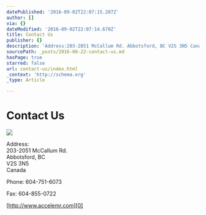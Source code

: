 ```yaml
---
datePublished: '2016-09-02T22:07:15.207Z'
author: []
via: {}
dateModified: '2016-09-02T22:07:14.670Z'
title: Contact Us
publisher: {}
description: 'Address:203-2051 McCallum Rd. Abbotsford, BC V2S 3N5 Canada '
sourcePath: _posts/2016-08-22-contact-us.md
hasPage: true
starred: false
url: contact-us/index.html
_context: 'http://schema.org'
_type: Article

---
```

# Contact Us
![](https://the-grid-user-content.s3-us-west-2.amazonaws.com/e5d1a5d2-b4f5-46c8-a590-b77861bd4a23.jpg)

Address:  
203-2051 McCallum Rd.   
Abbotsford, BC   
V2S 3N5   
Canada 

Phone: 604-751-6073

Fax: 604-855-0722

[http://www.accelemr.com][0]

[0]: http://www.accelemr.com/
